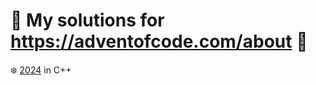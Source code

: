 
# 🎄 My solutions for https://adventofcode.com/about 🎄
❄️ [2024](https://adventofcode.com/2024) in C++
